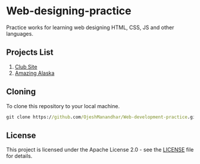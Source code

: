 # Web-designing-practice
Practice works for learning web designing HTML, CSS, JS and other languages.

## Projects List
1. [Club Site](Club%20Site)
2. [Amazing Alaska](Amazing%20Alaska)

## Cloning
To clone this repository to your local machine.
```cmd
git clone https://github.com/OjeshManandhar/Web-development-practice.git
```

## License
This project is licensed under the Apache License 2.0 - see the [LICENSE](LICENSE) file for details.
